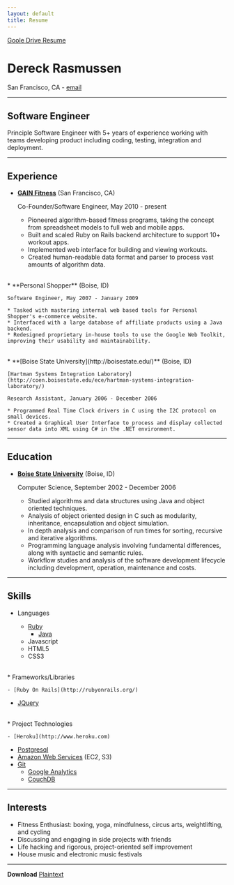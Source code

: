 ```yaml
---
layout: default
title: Resume
---
```

[Goole Drive Resume](https://docs.google.com/document/d/1AO7U4_bFDStoOtYKClrwMGpfSqPyJm9x9oAAI-ctds4/edit?usp=sharing)

# Dereck Rasmussen
San Francisco, CA - [email](mailto:dereckrx@gmail.com)

---

## Software Engineer

Principle Software Engineer with 5+ years of experience working with teams developing product including coding, testing, integration and deployment.

---

## Experience

* **[GAIN Fitness](http://gainfitness.com)** (San Francisco, CA)
	
	Co-Founder/Software Engineer, May 2010 - present

	* Pioneered algorithm-based fitness programs, taking the concept from spreadsheet models to full web and mobile apps.
	* Built and scaled Ruby on Rails backend architecture to support 10+ workout apps.
	* Implemented web interface for building and viewing workouts.
	* Created human-readable data format and parser to process vast amounts of algorithm data.  
<br/>
* **Personal Shopper**  (Boise, ID)

	Software Engineer, May 2007 - January 2009

	* Tasked with mastering internal web based tools for Personal Shopper's e-commerce website.
	* Interfaced with a large database of affiliate products using a Java backend.
	* Redesigned proprietary in-house tools to use the Google Web Toolkit, improving their usability and maintainability.
<br/>
* **[Boise State University](http://boisestate.edu/)** (Boise, ID)
	
	[Hartman Systems Integration Laboratory](http://coen.boisestate.edu/ece/hartman-systems-integration-laboratory/)
	
	Research Assistant, January 2006 - December 2006

	* Programmed Real Time Clock drivers in C using the I2C protocol on small devices.
	* Created a Graphical User Interface to process and display collected sensor data into XML using C# in the .NET environment.

---

## Education

* **[Boise State University](http://boisestate.edu)** (Boise, ID)

	Computer Science, September 2002 - December 2006

	* Studied algorithms and data structures using Java and object oriented techniques.
	* Analysis of object oriented design in C such as modularity, inheritance, encapsulation and object simulation. 
	* In depth analysis and comparison of run times for sorting, recursive and iterative algorithms. 
	* Programming language analysis involving fundamental differences, along with syntactic and semantic rules. 
	* Workflow studies and analysis of the software development lifecycle including development, operation, maintenance and costs.

---

## Skills

* Languages

  - [Ruby](http://www.ruby-lang.org/en/)
	- [Java](http://www.java.com/en/)
  - Javascript
  - HTML5
  - CSS3
<br/>
* Frameworks/Libraries

	- [Ruby On Rails](http://rubyonrails.org/)
  - [JQuery](http://jquery.com/)
<br/>
* Project Technologies
	
	- [Heroku](http://www.heroku.com)
  - [Postgresql](http://www.postgresql.org/)
  - [Amazon Web Services](http://aws.amazon.com/) (EC2, S3)
  - [Git](http://git-scm.com/)
	- [Google Analytics](http://www.google.com/analytics/)
	- [CouchDB](http://couchdb.apache.org/)

---

## Interests
* Fitness Enthusiast: boxing, yoga, mindfulness, circus arts, weightlifting, and cycling
* Discussing and engaging in side projects with friends
* Life hacking and rigorous, project-oriented self improvement
* House music and electronic music festivals

---

**Download**
[Plaintext](https://raw.github.com/dereckrx/dereckrx.github.com/master/resume.md)